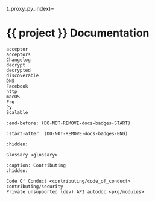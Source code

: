 (_proxy_py_index)=
# {{ project }} Documentation

```{spelling}
acceptor
acceptors
Changelog
decrypt
decrypted
discoverable
DNS
Facebook
http
macOS
Pre
Py
Scalable
```

```{include} ../README.md
:end-before: (DO-NOT-REMOVE-docs-badges-START)
```

```{include} ../README.md
:start-after: (DO-NOT-REMOVE-docs-badges-END)
```

```{toctree}
:hidden:

Glossary <glossary>
```

```{toctree}
:caption: Contributing
:hidden:

Code Of Conduct <contributing/code_of_conduct>
contributing/security
Private unsupported (dev) API autodoc <pkg/modules>
```
